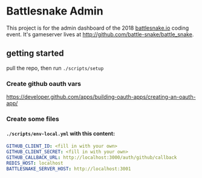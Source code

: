 # Battlesnake Admin
This project is for the admin dashboard of the 2018 [battlesnake.io](https://battlesnake.io) coding event.
It's gameserver lives at http://github.com/battle-snake/battle_snake.

## getting started
pull the repo, then run `./scripts/setup`

### Create github oauth vars
https://developer.github.com/apps/building-oauth-apps/creating-an-oauth-app/

### Create some files

#### `./scripts/env-local.yml` with this content:
```yaml
GITHUB_CLIENT_ID: <fill in with your own>
GITHUB_CLIENT_SECRET: <fill in with your own>
GITHUB_CALLBACK_URL: http://localhost:3000/auth/github/callback
REDIS_HOST: localhost
BATTLESNAKE_SERVER_HOST: http://localhost:3001
```
